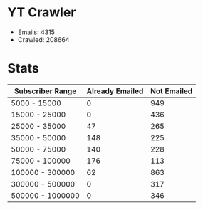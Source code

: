 # YT Crawler
- Emails: 4315
- Crawled: 208664

# Stats
| Subscriber Range  | Already Emailed | Not Emailed |
|-------|-------|-------|
| 5000 - 15000 | 0 | 949 |
| 15000 - 25000 | 0 | 436 |
| 25000 - 35000 | 47 | 265 |
| 35000 - 50000 | 148 | 225 |
| 50000 - 75000 | 140 | 228 |
| 75000 - 100000 | 176 | 113 |
| 100000 - 300000 | 62 | 863 |
| 300000 - 500000 | 0 | 317 |
| 500000 - 1000000 | 0 | 346 |
